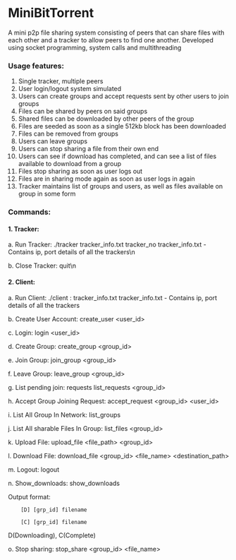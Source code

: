 # MiniBitTorrent

A mini p2p file sharing system consisting of peers that can share files with each other and a tracker to allow peers to find one another. 
Developed using socket programming, system calls and multithreading 


### Usage features:

1. Single tracker, multiple peers
2. User login/logout system simulated
3. Users can create groups and accept requests sent by other users to join groups
4. Files can be shared by peers on said groups
5. Shared files can be downloaded by other peers of the group
6. Files are seeded as soon as a single 512kb block has been downloaded
7. Files can be removed from groups
8. Users can leave groups
9. Users can stop sharing a file from their own end
10. Users can see if download has completed, and can see a list of files available to download from a group
11. Files stop sharing as soon as user logs out
12. Files are in sharing mode again as soon as user logs in again
13. Tracker maintains list of groups and users, as well as files available on group in some form

### Commands:

#### 1. Tracker:
  
  a. Run Tracker: ./tracker tracker_info.txt tracker_no tracker_info.txt - Contains ip, port details of all the trackers\n
  
  b. Close Tracker: quit\n
  
#### 2. Client:

  a. Run Client: ./client <IP>:<PORT> tracker_info.txt tracker_info.txt - Contains ip, port details of all the trackers
  
  b. Create User Account: create_user <user_id> <passwd>
  
  c. Login: login <user_id> <passwd>
  
  d. Create Group: create_group <group_id>
  
  e. Join Group: join_group <group_id>
  
  f. Leave Group: leave_group <group_id>
  
  g. List pending join: requests list_requests <group_id>
  
  h. Accept Group Joining Request: accept_request <group_id> <user_id>
  
  i. List All Group In Network: list_groups
  
  j. List All sharable Files In Group: list_files <group_id>
  
  k. Upload File: upload_file <file_path> <group_id>
  
  l. Download File: download_file <group_id> <file_name> <destination_path>
  
  m. Logout: logout
  
  n. Show_downloads: show_downloads
  
  Output format:
  
        [D] [grp_id] filename
  
        [C] [grp_id] filename
     
  D(Downloading), C(Complete)
  
  o. Stop sharing: stop_share <group_id> <file_name>
